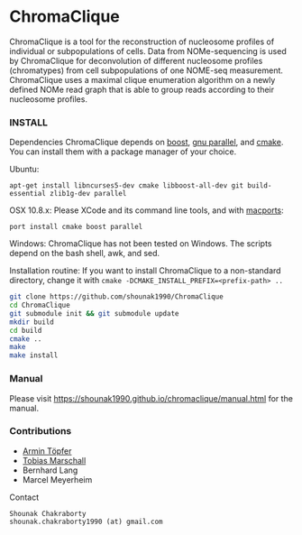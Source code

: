 # ChromaClique

ChromaClique is a tool for the reconstruction of nucleosome profiles of individual or subpopulations of cells. Data from NOMe-sequencing  is used by ChromaClique for deconvolution of different nucleosome profiles (chromatypes) from cell subpopulations of one NOME-seq measurement. ChromaClique uses a maximal clique enumeration algorithm on a newly defined NOMe read graph that is able to group reads according to their nucleosome profiles.

### INSTALL
Dependencies
ChromaClique depends on [boost](http://www.boost.org/), [gnu parallel](http://www.gnu.org/software/parallel/), and [cmake](http://www.cmake.org/). You can install them with a package manager of your choice.

Ubuntu:  
```
apt-get install libncurses5-dev cmake libboost-all-dev git build-essential zlib1g-dev parallel
```

OSX 10.8.x:
Please XCode and its command line tools, and with [macports](http://www.macports.org/):
```
port install cmake boost parallel
```

Windows:
ChromaClique has not been tested on Windows. The scripts depend on the bash shell, awk, and sed.  

Installation routine:
If you want to install ChromaClique to a non-standard directory, change it with `cmake -DCMAKE_INSTALL_PREFIX=<prefix-path> ..`
```bash
git clone https://github.com/shounak1990/ChromaClique
cd ChromaClique
git submodule init && git submodule update
mkdir build
cd build
cmake ..
make
make install
```
### Manual
Please visit https://shounak1990.github.io/chromaclique/manual.html for the manual.

### Contributions
 - [Armin Töpfer](http://www.armintoepfer.com)  
 - [Tobias Marschall](https://bioinf.mpi-inf.mpg.de/homepage/index.php?&account=marschal)
 - Bernhard Lang
 - Marcel Meyerheim

Contact
```
Shounak Chakraborty
shounak.chakraborty1990 (at) gmail.com
```
